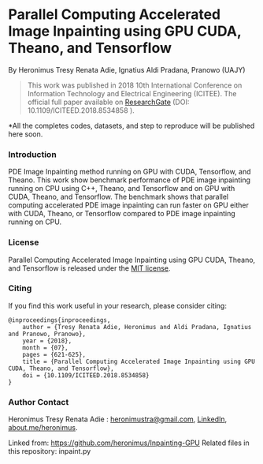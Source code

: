 # Parallel Computing Accelerated Image Inpainting using GPU CUDA, Theano, and Tensorflow
By Heronimus Tresy Renata Adie, Ignatius Aldi Pradana, Pranowo (UAJY)

> This work was published in 2018 10th International Conference on Information Technology and Electrical Engineering (ICITEE). The official full paper available on [ResearchGate](https://www.researchgate.net/publication/328990314_Parallel_Computing_Accelerated_Image_Inpainting_using_GPU_CUDA_Theano_and_Tensorflow) (DOI: 10.1109/ICITEED.2018.8534858 ).

*All the completes codes, datasets, and step to reproduce will be published here soon.

### Introduction
PDE Image Inpainting method running on GPU with CUDA, Tensorflow, and Theano. This
work  show  benchmark  performance  of  PDE  image  inpainting running on CPU using C++, Theano, and Tensorflow and on GPU with CUDA, Theano, and Tensorflow. The benchmark shows that parallel  computing  accelerated  PDE  image  inpainting  can  run faster  on  GPU  either  with  CUDA,  Theano,  or  Tensorflow compared to PDE image inpainting running on CPU.  

### License
 Parallel Computing Accelerated Image Inpainting using GPU CUDA, Theano, and Tensorflow is released under the [MIT license](https://github.com/heronimus/Inpainting-GPU/blob/master/LICENSE).

### Citing
If you find this work useful in your research, please consider citing:

    @inproceedings{inproceedings,
        author = {Tresy Renata Adie, Heronimus and Aldi Pradana, Ignatius and Pranowo, Pranowo},
        year = {2018},
        month = {07},
        pages = {621-625},
        title = {Parallel Computing Accelerated Image Inpainting using GPU CUDA, Theano, and Tensorflow},
        doi = {10.1109/ICITEED.2018.8534858}
    }

### Author Contact
Heronimus Tresy Renata Adie : heronimustra@gmail.com, [LinkedIn](https://id.linkedin.com/in/heronimustra), [about.me/heronimus](https://about.me/heronimus).

Linked from: https://github.com/heronimus/Inpainting-GPU
Related files in this repository:
    inpaint.py